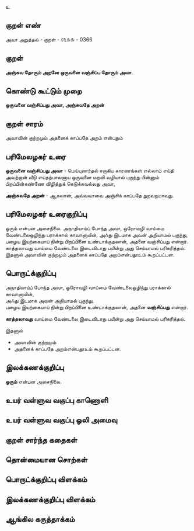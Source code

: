 உ

## குறள் எண் 

அவா அறுத்தல் - குறள் - ௦௩௬௬ - 0366  

## குறள் 

**அஞ்சுவ தோரும் அறனே ஒருவனை 
வஞ்சிப்ப தோரும் அவா**.

## கொண்டு கூட்டும் முறை

**ஒருவனை வஞ்சிப்பது அவா, அஞ்சுவதே அறன்**

## குறள் சாரம் 

அவாவின் குற்றமும் அதனைக் காப்பதே அறம் என்பதும்   

## பரிமேலழகர் உரை

**ஒருவனை வஞ்சிப்பது அவா** - மெய்யுணர்தல் ஈறாகிய காரணங்கள் எல்லாம் எய்தி அவற்றான் வீடு எய்தற்பாலனாய ஒருவனை மறவி வழியால் புகுந்து பின்னும் பிறப்பின்கண்ணே விழித்துக் கெடுக்கவல்லது அவா,  

**அஞ்சுவதே அறன்** - ஆகலான், அவ்வவாவை அஞ்சிக் காப்பதே துறவறமாவது.   

## பரிமேலழகர் உரைகுறிப்பு     

ஓரும் என்பன அசைநிலை. அநாதியாய்ப் போந்த அவா, ஒரோவழி வாய்மை வேண்டலைஒழிந்து பராக்கால் காவானாயின், அஃது இடமாக அவன் அறியாமல் புகுந்து, பழைய இயற்கையாய் நின்று பிறப்பினை உண்டாக்குதலான், அதனை வஞ்சிப்பது என்றார். காத்தலாவது வாய்மை வேண்டலை இடைவிடாது பயின்று அது செய்யாமல் பரிகரித்தல். இதனால் அவாவின் குற்றமும் அதனைக் காப்பதே அறம்என்பதூஉம் கூறப்பட்டன.

## பொருட்க்குறிப்பு 

அநாதியாய்ப் போந்த அவா, ஒரோவழி வாய்மை வேண்டலைஒழிந்து பராக்கால் காவானாயின்,  
அஃது இடமாக அவன் அறியாமல் புகுந்து,  
பழைய இயற்கையாய் நின்று பிறப்பினை உண்டாக்குதலான், அதனை **வஞ்சிப்பது** என்றார்.  

**காத்தலாவது** வாய்மை வேண்டலை இடைவிடாது பயின்று அது செய்யாமல் பரிகரித்தல்.  

இதனால்   
* அவாவின் குற்றமும்   
* அதனைக் காப்பதே அறம்என்பதூஉம் கூறப்பட்டன.  

## இலக்கணக்குறிப்பு  

**ஓரும்** என்பன அசைநிலை.    

## உயர் வள்ளுவ வகுப்பு காணொளி


## உயர் வள்ளுவ வகுப்பு ஒலி அமைவு 

 
## குறள் சார்ந்த கதைகள் 


## தொன்மையான சொற்கள்


## பொருட்க்குறிப்பு விளக்கம்


## இலக்கணக்குறிப்பு விளக்கம்


## ஆங்கில கருத்தாக்கம் 


